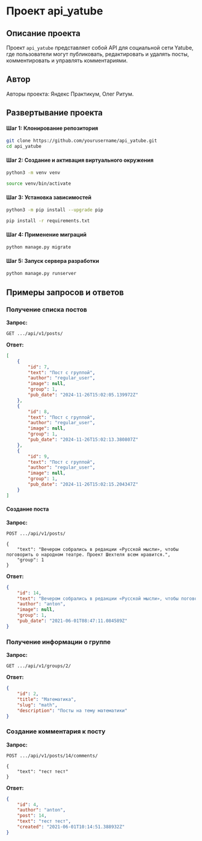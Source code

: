 
# Проект api_yatube

## Описание проекта

Проект `api_yatube` представляет собой API для социальной сети Yatube, где пользователи могут публиковать, редактировать и удалять посты, комментировать и управлять комментариями.

## Автор

Авторы проекта: Яндекс Практикум, Олег Ритум.

## Развертывание проекта

#### Шаг 1: Клонирование репозитория

```bash
git clone https://github.com/yourusername/api_yatube.git
cd api_yatube
```


#### Шаг 2: Создание и активация виртуального окружения

```bash
python3 -m venv venv

source venv/bin/activate
```

#### Шаг 3: Установка зависимостей

```bash
python3 -m pip install --upgrade pip

pip install -r requirements.txt
```

#### Шаг 4: Применение миграций

```bash
python manage.py migrate
```

#### Шаг 5: Запуск сервера разработки

```bash
python manage.py runserver
```

## Примеры запросов и ответов

### Получение списка постов

**Запрос:**

```http
GET .../api/v1/posts/
```

**Ответ:**

```json
[
    {
        "id": 7,
        "text": "Пост с группой",
        "author": "regular_user",
        "image": null,
        "group": 1,
        "pub_date": "2024-11-26T15:02:05.139972Z"
    },
    {
        "id": 8,
        "text": "Пост с группой",
        "author": "regular_user",
        "image": null,
        "group": 1,
        "pub_date": "2024-11-26T15:02:13.380807Z"
    },
    {
        "id": 9,
        "text": "Пост с группой",
        "author": "regular_user",
        "image": null,
        "group": 1,
        "pub_date": "2024-11-26T15:02:15.204347Z"
    }
]
```

#### Создание поста

**Запрос:**

```http
POST .../api/v1/posts/

{
    "text": "Вечером собрались в редакции «Русской мысли», чтобы поговорить о народном театре. Проект Шехтеля всем нравится.",
    "group": 1
} 
```

**Ответ:**

```json
{
    "id": 14,
    "text": "Вечером собрались в редакции «Русской мысли», чтобы поговорить о народном театре. Проект Шехтеля всем нравится.",
    "author": "anton",
    "image": null,
    "group": 1,
    "pub_date": "2021-06-01T08:47:11.084589Z"
} 
```

### Получение информации о группе

**Запрос:**

```http
GET .../api/v1/groups/2/
```

**Ответ:**

```json
{
    "id": 2,
    "title": "Математика",
    "slug": "math",
    "description": "Посты на тему математики"
} 
```

### Создание комментария к посту

**Запрос:**

```http
POST .../api/v1/posts/14/comments/

{
    "text": "тест тест"
} 
```

**Ответ:**

```json
{
    "id": 4,
    "author": "anton",
    "post": 14,
    "text": "тест тест",
    "created": "2021-06-01T10:14:51.388932Z"
} 
```
